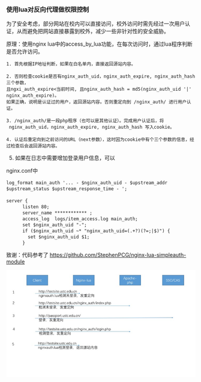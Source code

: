 ### 使用lua对反向代理做权限控制

为了安全考虑，部分网站在校内可以直接访问，校外访问时需先经过一次用户认证，从而避免把网站直接暴露到校外，减少一些非针对性的安全威胁。

原理：使用nginx lua中的access_by_lua功能，在每次访问时，通过lua程序判断是否允许访问。

```
1. 首先根据IP地址判断，如果在白名单内，直接返回源站内容。

2. 否则检查cookie是否有nginx_auth_uid，nginx_auth_expire, nginx_auth_hash三个参数，
且ngxi_auth_expire<当前时间, 且nginx_auth_hash = md5(nginx_auth_uid '|' nginx_auth_expire)。
如果正确，说明是认证过的用户，返回源站内容。否则重定向到 /nginx_auth/ 进行用户认证。

3. /nginx_auth/是一段php程序（也可以是其他认证）。完成用户认证后，将
 nginx_auth_uid，nginx_auth_expire, nginx_auth_hash 写入cookie。

4. 认证后重定向到之前访问的URL（next参数），这时因为cookie中有个三个参数的信息，经过检查后会返回源站内容。
```

5. 如果在日志中需要增加登录用户信息，可以

nginx.conf中
```
log_format main_auth '... - $nginx_auth_uid - $upstream_addr $upstream_status $upstream_response_time - ';

server {
      listen 80;
      server_name ************ ;
      access_log  logs/item_access.log main_auth;
      set $nginx_auth_uid "-";
      if ($nginx_auth_uid ~* "nginx_auth_uid=(.+?)(?=;|$)") {
        set $nginx_auth_uid $1;
      }
```


致谢：代码参考了 https://github.com/StephenPCG/nginx-lua-simpleauth-module


![登录过程](img/login.jpg)

